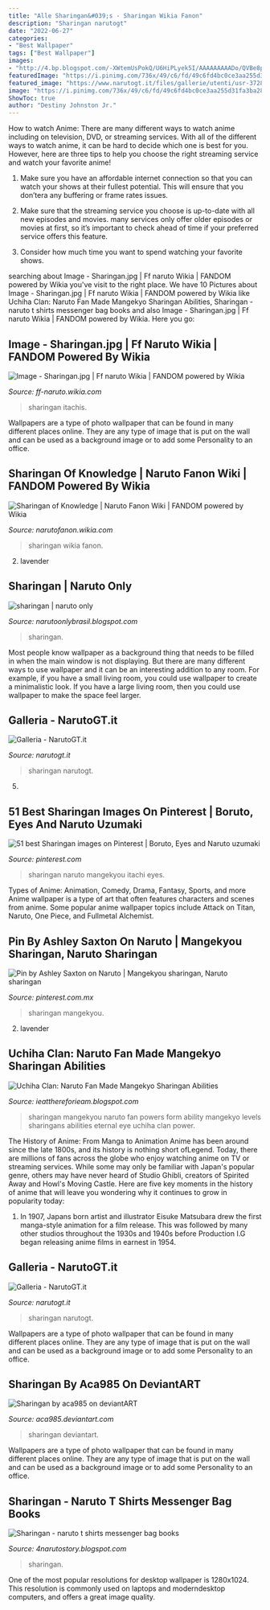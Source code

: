 ```yaml
---
title: "Alle Sharingan&#039;s - Sharingan Wikia Fanon"
description: "Sharingan narutogt"
date: "2022-06-27"
categories:
- "Best Wallpaper"
tags: ["Best Wallpaper"]
images:
- "http://4.bp.blogspot.com/-XWtemUsPokQ/U6HiPLyek5I/AAAAAAAAADo/QVBe8pFnFYA/w1200-h630-p-k-no-nu/9r62qs.png"
featuredImage: "https://i.pinimg.com/736x/49/c6/fd/49c6fd4bc0ce3aa255d31fa3ba28915f--people-naruto.jpg"
featured_image: "https://www.narutogt.it/files/gallerie/utenti/usr-3728/Sharingan.jpg"
image: "https://i.pinimg.com/736x/49/c6/fd/49c6fd4bc0ce3aa255d31fa3ba28915f--people-naruto.jpg"
ShowToc: true
author: "Destiny Johnston Jr."
---
```



How to watch Anime: There are many different ways to watch anime including on television, DVD, or streaming services.
With all of the different ways to watch anime, it can be hard to decide which one is best for you. However, here are three tips to help you choose the right streaming service and watch your favorite anime!
1. Make sure you have an affordable internet connection so that you can watch your shows at their fullest potential. This will ensure that you don’tera any buffering or frame rates issues.

2. Make sure that the streaming service you choose is up-to-date with all new episodes and movies. many services only offer older episodes or movies at first, so it’s important to check ahead of time if your preferred service offers this feature.

3. Consider how much time you want to spend watching your favorite shows.

	

		
searching about Image - Sharingan.jpg | Ff naruto Wikia | FANDOM powered by Wikia you've visit to the right place. We have 10 Pictures about Image - Sharingan.jpg | Ff naruto Wikia | FANDOM powered by Wikia like Uchiha Clan: Naruto Fan Made Mangekyo Sharingan Abilities, Sharingan - naruto t shirts messenger bag books and also Image - Sharingan.jpg | Ff naruto Wikia | FANDOM powered by Wikia. Here you go:
		
    
## Image - Sharingan.jpg | Ff Naruto Wikia | FANDOM Powered By Wikia

<img loading=lazy src="https://vignette.wikia.nocookie.net/ff-naruto/images/3/36/Sharingan.jpg/revision/latest?cb=20160710014701" onerror="this.onerror=null;this.src='https://tse2.mm.bing.net/th?id=OIP.sKTAP02_ZN4aBSRS1QJyfAHaFi&amp;pid=15.1';" alt="Image - Sharingan.jpg | Ff naruto Wikia | FANDOM powered by Wikia">

_Source: ff-naruto.wikia.com_

>sharingan itachis. 

	



Wallpapers are a type of photo wallpaper that can be found in many different places online. They are any type of image that is put on the wall and can be used as a background image or to add some Personality to an office.

    
## Sharingan Of Knowledge | Naruto Fanon Wiki | FANDOM Powered By Wikia

<img loading=lazy src="https://vignette.wikia.nocookie.net/narutofanon/images/9/95/Itachi_wind_style_sharingan.png/revision/latest?cb=20160717041514" onerror="this.onerror=null;this.src='https://tse2.mm.bing.net/th?id=OIP.o31TNbcnvgCiE7PI9knkcQHaEL&amp;pid=15.1';" alt="Sharingan of Knowledge | Naruto Fanon Wiki | FANDOM powered by Wikia">

_Source: narutofanon.wikia.com_

>sharingan wikia fanon. 

	

2. lavender 

    
## Sharingan | Naruto Only

<img loading=lazy src="http://4.bp.blogspot.com/-XWtemUsPokQ/U6HiPLyek5I/AAAAAAAAADo/QVBe8pFnFYA/w1200-h630-p-k-no-nu/9r62qs.png" onerror="this.onerror=null;this.src='https://tse3.mm.bing.net/th?id=OIP.G-zDC5n-iuSc7IUHEygIXAFYC1&amp;pid=15.1';" alt="sharingan | naruto only">

_Source: narutoonlybrasil.blogspot.com_

>sharingan. 

	

Most people know wallpaper as a background thing that needs to be filled in when the main window is not displaying. But there are many different ways to use wallpaper and it can be an interesting addition to any room. For example, if you have a small living room, you could use wallpaper to create a minimalistic look. If you have a large living room, then you could use wallpaper to make the space feel larger.

    
## Galleria - NarutoGT.it

<img loading=lazy src="https://www.narutogt.it/files/gallerie/utenti/usr-3728/Sharingan.jpg" onerror="this.onerror=null;this.src='https://tse2.mm.bing.net/th?id=OIP.GIJp_CFxhPu31T5889yQpgHaFj&amp;pid=15.1';" alt="Galleria - NarutoGT.it">

_Source: narutogt.it_

>sharingan narutogt. 

	

5.

    
## 51 Best Sharingan Images On Pinterest | Boruto, Eyes And Naruto Uzumaki

<img loading=lazy src="https://i.pinimg.com/736x/49/c6/fd/49c6fd4bc0ce3aa255d31fa3ba28915f--people-naruto.jpg" onerror="this.onerror=null;this.src='https://tse3.mm.bing.net/th?id=OIP.YCtX_62VOknttdftaLgOtgDAEs&amp;pid=15.1';" alt="51 best Sharingan images on Pinterest | Boruto, Eyes and Naruto uzumaki">

_Source: pinterest.com_

>sharingan naruto mangekyou itachi eyes. 

	

Types of Anime: Animation, Comedy, Drama, Fantasy, Sports, and more
Anime wallpaper is a type of art that often features characters and scenes from anime. Some popular anime wallpaper topics include Attack on Titan, Naruto, One Piece, and Fullmetal Alchemist.

    
## Pin By Ashley Saxton On Naruto | Mangekyou Sharingan, Naruto Sharingan

<img loading=lazy src="https://i.pinimg.com/736x/7c/d5/88/7cd5882c50d9301ae57c3a7830c3875a--naruto-sharingan-mangekyou-sharingan.jpg" onerror="this.onerror=null;this.src='https://tse1.mm.bing.net/th?id=OIP.tV6rqjYSqyIG6dyTMV46PAEsEs&amp;pid=15.1';" alt="Pin by Ashley Saxton on Naruto | Mangekyou sharingan, Naruto sharingan">

_Source: pinterest.com.mx_

>sharingan mangekyou. 

	

2. lavender 

    
## Uchiha Clan: Naruto Fan Made Mangekyo Sharingan Abilities

<img loading=lazy src="https://i.ytimg.com/vi/qfNbam9kPqo/maxresdefault.jpg" onerror="this.onerror=null;this.src='https://tse2.mm.bing.net/th?id=OIP.WOxKtFv7bJ4xAbrljsaewgHaEK&amp;pid=15.1';" alt="Uchiha Clan: Naruto Fan Made Mangekyo Sharingan Abilities">

_Source: ieatthereforieam.blogspot.com_

>sharingan mangekyou naruto fan powers form ability mangekyo levels sharingans abilities eternal eye uchiha clan power. 

	

The History of Anime: From Manga to Animation
Anime has been around since the late 1800s, and its history is nothing short ofLegend. Today, there are millions of fans across the globe who enjoy watching anime on TV or streaming services. While some may only be familiar with Japan's popular genre, others may have never heard of Studio Ghibli, creators of Spirited Away and Howl's Moving Castle. Here are five key moments in the history of anime that will leave you wondering why it continues to grow in popularity today:
1) In 1907, Japans born artist and illustrator Eisuke Matsubara drew the first manga-style animation for a film release. This was followed by many other studios throughout the 1930s and 1940s before Production I.G began releasing anime films in earnest in 1954.

    
## Galleria - NarutoGT.it

<img loading=lazy src="https://www.narutogt.it/files/gallerie/utenti/usr-3728/tn/Sharingan.jpg" onerror="this.onerror=null;this.src='https://tse4.mm.bing.net/th?id=OIP.kq5tLD_wfvpIxcSiHkO7eQAAAA&amp;pid=15.1';" alt="Galleria - NarutoGT.it">

_Source: narutogt.it_

>sharingan narutogt. 

	



Wallpapers are a type of photo wallpaper that can be found in many different places online. They are any type of image that is put on the wall and can be used as a background image or to add some Personality to an office.

    
## Sharingan By Aca985 On DeviantART

<img loading=lazy src="http://fc05.deviantart.net/fs47/i/2009/220/7/2/Sharingan_by_aca985.png" onerror="this.onerror=null;this.src='https://tse2.mm.bing.net/th?id=OIP.Fu7XniO_c6EADih0M5gUhAHaEU&amp;pid=15.1';" alt="Sharingan by aca985 on deviantART">

_Source: aca985.deviantart.com_

>sharingan deviantart. 

	



Wallpapers are a type of photo wallpaper that can be found in many different places online. They are any type of image that is put on the wall and can be used as a background image or to add some Personality to an office.

    
## Sharingan - Naruto T Shirts Messenger Bag Books

<img loading=lazy src="https://1.bp.blogspot.com/-W49GKCEWzFI/TmlEP5B4KSI/AAAAAAAAARg/ToT5lU3YON4/s200/sharingan+sasuke.jpg" onerror="this.onerror=null;this.src='https://tse1.mm.bing.net/th?id=OIP.9lyQaI4BAtg4UkLSRFn_cAAAAA&amp;pid=15.1';" alt="Sharingan - naruto t shirts messenger bag books">

_Source: 4narutostory.blogspot.com_

>sharingan. 

	

One of the most popular resolutions for desktop wallpaper is 1280x1024. This resolution is commonly used on laptops and moderndesktop computers, and offers a great image quality.

